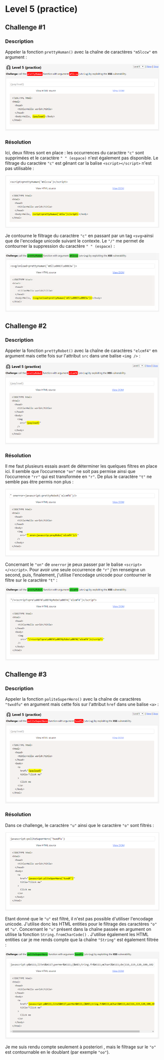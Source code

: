 # Level 5 (practice)

## Challenge #1

### Description

Appeler la fonction `prettyHuman()` avec la chaîne de caractères `"m5lccw"` en argument :

![](<../../../.gitbook/assets/fb47e14cc50b2150eefeb8f5a70473f7 (1).png>)

### Résolution

Ici, deux filtres sont en place : les occurrences du caractère `"c"` sont supprimées et le caractère `" " (espace)` n'est également pas disponible. Le filtrage du caractère `"c"` est gênant car la balise `<script></script>` n'est pas utilisable :

![](../../../.gitbook/assets/99533f26bcb0f0dc30be7ecd5468b8b3.png)

Je contourne le filtrage du caractère `"c"` en passant par un tag `<svg>`ainsi que de l'encodage unicode suivant le contexte. Le `"/"` me permet de contourner la suppression du caractère `" " (espace)` :

![](../../../.gitbook/assets/f57fe3417e199719c0c63b030528c50f.png)

## Challenge #2

### Description

Appeler la fonction `prettyRobot()` avec la chaîne de caractères `"elcmf4"` en argument mais cette fois sur l'attribut `src` dans une balise `<img />` :

![](../../../.gitbook/assets/1ea837cb58255119c63c0062f48f2a4b.png)

### Résolution

Il me faut plusieurs essais avant de déterminer les quelques filtres en place ici. Il semble que l’occurrence `"on"` ne soit pas permise ainsi que l’occurrence `"rr"` qui est transformée en `"r"`. De plus le caractère `"t"` ne semble pas être permis non plus :

![](../../../.gitbook/assets/c7fa03cbe2d3c98581db70fa31c5ba2e.png)

Concernant le `"on"` de `onerror` je peux passer par le balise `<script></<script>`. Pour avoir une seule occurrence de `"r"` j'en renseigne un second, puis, finalement, j'utilise l'encodage unicode pour contourner le filtre sur le caractère `"t"` :

![](../../../.gitbook/assets/be28df2a6a27f4a6ac51cc82d483c447.png)

## Challenge #3

### Description

Appeler la fonction `politeSuperHero()` avec la chaîne de caractères `"twxdfu"` en argument mais cette fois sur l'attribut `href` dans une balise `<a>` :

![](../../../.gitbook/assets/5aa17e12154645053e5b191a6197345d.png)

### Résolution

Dans ce challenge, le caractère `"u"` ainsi que le caractère `"o"` sont filtrés :

![](../../../.gitbook/assets/92f35925b895f58e15fb170dc43f5ab7.png)

Etant donné que le `"u"` est filtré, il n'est pas possible d'utiliser l'encodage unicode. J'utilise donc les HTML entities pour le filtrage des caractères `"o"` et `"u"`. Concernant le `"u"` présent dans la chaîne passée en argument on utilise la fonction `String.fromCharCode()` . J'utilise également les HTML entities car je me rends compte que la chaîne `"String"` est également filtrée :

![](../../../.gitbook/assets/3b161555d0facb03956540bec8f16573.png)

Je me suis rendu compte seulement à posteriori , mais le filtrage sur le `"o"` est contournable en le doublant (par exemple `"oo"`).
